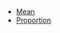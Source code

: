 - [Mean]([SC]-Descriptive-Analytics/[SC]-Sampling-and-Estimation/[M]-Sample-Size-Determination_Mean.md)
- [Proportion]([SC]-Descriptive-Analytics/[SC]-Sampling-and-Estimation/[M]-Sample-Size-Determination_Proportion.md)
